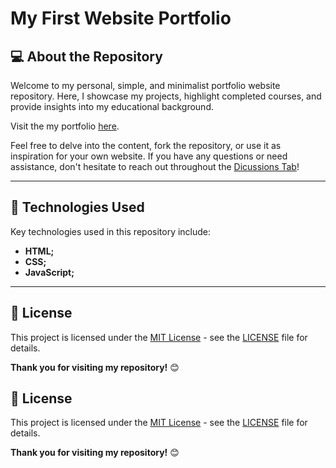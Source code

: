 # My First Website Portfolio

## 💻 About the Repository
Welcome to my personal, simple, and minimalist portfolio website repository. Here, I showcase my projects, highlight completed courses, and provide insights into my educational background.

Visit the my portfolio [here](https://fernaandojr.github.io/).

Feel free to delve into the content, fork the repository, or use it as inspiration for your own website. If you have any questions or need assistance, don't hesitate to reach out throughout the [Dicussions Tab](https://github.com/FernaandoJr/fernaandojr.github.io/discussions)!

<hr/>

## 🚀 Technologies Used
Key technologies used in this repository include:
- **HTML;**
- **CSS;**
- **JavaScript;**

<hr/>

## 📄 License
This project is licensed under the [MIT License](LICENSE) - see the [LICENSE](LICENSE) file for details.

**Thank you for visiting my repository!** 😊




## 📄 License
This project is licensed under the [MIT License](LICENSE) - see the [LICENSE](LICENSE) file for details.

**Thank you for visiting my repository!** 😊

